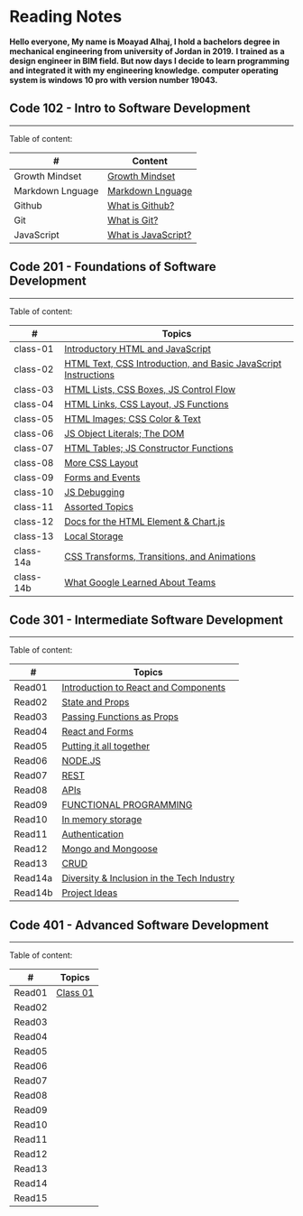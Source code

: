 # Reading Notes

**Hello everyone, My name is Moayad Alhaj, I hold a bachelors degree in mechanical engineering from university of Jordan in 2019.**
**I trained as a design engineer in BIM field. But now days I decide to learn programming and integrated it with my engineering knowledge.**
**computer operating system is windows 10 pro with version number 19043.**

## Code 102 - Intro to Software Development

--------

Table of content:

| # | Content |
| ----------- | ----------- |
| Growth Mindset | [Growth Mindset](102/Growthmindset.md) |
| Markdown Lnguage | [Markdown Lnguage](102/Markdown.md) |
| Github | [What is Github?](102/Github.md) |
| Git | [What is Git?](102/Git.md) |
| JavaScript | [What is JavaScript?](102/read04.md) |

## Code 201 - Foundations of Software Development

-------

Table of content:

| # | Topics
| ----------- | ----------- |
| class-01 | [Introductory HTML and JavaScript](201/class-01.md) |
| class-02 | [HTML Text, CSS Introduction, and Basic JavaScript Instructions](201/class-02.md) |
| class-03 |[HTML Lists, CSS Boxes, JS Control Flow](201/class-03.md) |
| class-04 |[HTML Links, CSS Layout, JS Functions](201/class-04.md) |
| class-05 | [HTML Images; CSS Color & Text](201/class-05.md) |
| class-06 | [JS Object Literals; The DOM](201/class-06.md) |
| class-07 | [HTML Tables; JS Constructor Functions](201/class-07.md) |
| class-08 | [More CSS Layout](201/class-08.md) |
| class-09 | [Forms and Events](201/class-09.md) |
| class-10 |[JS Debugging](201/class-10) |
| class-11 |[Assorted Topics](201/class-11.md) |
| class-12 |[Docs for the HTML Element & Chart.js](201/class-12.md) |
| class-13 |[Local Storage](201/class-13.md) |
| class-14a|[CSS Transforms, Transitions, and Animations](201/class-14a.md) |
| class-14b|[What Google Learned About Teams](201/class-14b.md) |

## Code 301 - Intermediate Software Development

------

Table of content:

| # | Topics                                              |
| ---------- | ----------------------------------------------------------- |
| Read01     | [Introduction to React and Components](301/Read01.md)       |
| Read02     | [State and Props](301/Read02.md)                            |
| Read03     | [Passing Functions as Props](301/Read03.md)                 |
| Read04     | [React and Forms](301/Read04.md)                            |
| Read05     | [Putting it all together](301/Read05.md)                    |
| Read06     | [NODE.JS](301/Read06.md)                                    |
| Read07     | [REST](301/Read07.md)                                       |
| Read08     | [APIs](301/Read08.md)                                       |
| Read09     | [FUNCTIONAL PROGRAMMING](301/Read09.md)                     |
| Read10     | [In memory storage](301/Read10.md)                          |
| Read11     | [Authentication](301/Read11.md)                             |
| Read12     | [Mongo and Mongoose](301/Read12.md)                         |
| Read13     | [CRUD](301/Read14.md)                                       |
| Read14a     | [Diversity & Inclusion in the Tech Industry](301/Read14a.md) |
| Read14b     | [Project Ideas](301/Read14a.md) |

## Code 401 - Advanced Software Development

---

Table of content:

| # | Topics                                              |
| ---------- | ----------------------------------------------------------- |
| Read01     | [Class 01](401/Read01.md)       |
| Read02     | [](401/Read02.md)                            |
| Read03     | [](401/Read03.md)                 |
| Read04     | [](401/Read04.md)                            |
| Read05     | [](401/Read05.md)                    |
| Read06     | [](401/Read06.md)                                    |
| Read07     | [](401/Read07.md)                                       |
| Read08     | [](401/Read08.md)                                       |
| Read09     | [](401/Read09.md)                     |
| Read10     | [](401/Read10.md)                          |
| Read11     | [](401/Read11.md)                             |
| Read12     | [](401/Read12.md)                         |
| Read13     | [](401/Read14.md)                                       |
| Read14     | [](401/Read14.md) |
| Read15     | [](401/Read15.md) |
